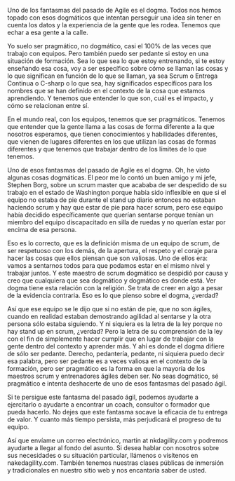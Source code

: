 Uno de los fantasmas del pasado de Agile es el dogma. Todos nos hemos topado con esos dogmáticos que intentan perseguir una idea sin tener en cuenta los datos y la experiencia de la gente que les rodea. Tenemos que echar a esa gente a la calle.

Yo suelo ser pragmático, no dogmático, casi el 100% de las veces que trabajo con equipos. Pero también puedo ser pedante si estoy en una situación de formación. Sea lo que sea lo que estoy entrenando, si te estoy enseñando esa cosa, voy a ser específico sobre cómo se llaman las cosas y lo que significan en función de lo que se llaman, ya sea Scrum o Entrega Continua o C-sharp o lo que sea, hay significados específicos para los nombres que se han definido en el contexto de la cosa que estamos aprendiendo. Y tenemos que entender lo que son, cuál es el impacto, y cómo se relacionan entre sí.

En el mundo real, con los equipos, tenemos que ser pragmáticos. Tenemos que entender que la gente llama a las cosas de forma diferente a la que nosotros esperamos, que tienen conocimientos y habilidades diferentes, que vienen de lugares diferentes en los que utilizan las cosas de formas diferentes y que tenemos que trabajar dentro de los límites de lo que tenemos.

Uno de esos fantasmas del pasado de Agile es el dogma. Oh, he visto algunas cosas dogmáticas. El peor me lo contó un buen amigo y mi jefe, Stephen Borg, sobre un scrum master que acababa de ser despedido de su trabajo en el estado de Washington porque había sido inflexible en que si el equipo no estaba de pie durante el stand up diario entonces no estaban haciendo scrum y hay que estar de pie para hacer scrum, pero ese equipo había decidido específicamente que querían sentarse porque tenían un miembro del equipo discapacitado en silla de ruedas y no querían estar por encima de esa persona.

Eso es lo correcto, que es la definición misma de un equipo de scrum, de ser respetuoso con los demás, de la apertura, el respeto y el coraje para hacer las cosas que ellos piensan que son valiosas. Uno de ellos era: vamos a sentarnos todos para que podamos estar en el mismo nivel y trabajar juntos. Y este maestro de scrum dogmático se despidió por causa y creo que cualquiera que sea dogmático y dogmático es donde está. Ver dogma tiene esta relación con la religión. Se trata de creer en algo a pesar de la evidencia contraria. Eso es lo que pienso sobre el dogma, ¿verdad?

Así que ese equipo se le dijo que si no están de pie, que no son ágiles, cuando en realidad estaban demostrando agilidad al sentarse y la otra persona sólo estaba siguiendo. Y ni siquiera es la letra de la ley porque no hay stand up en scrum, ¿verdad? Pero la letra de su comprensión de la ley con el fin de simplemente hacer cumplir que en lugar de trabajar con la gente dentro del contexto y aprender más. Y ahí es donde el dogma difiere de sólo ser pedante. Derecho, pedantería, pedante, ni siquiera puedo decir esa palabra, pero ser pedante es a veces valiosa en el contexto de la formación, pero ser pragmático es la forma en que la mayoría de los maestros scrum y entrenadores ágiles deben ser. No seas dogmático, sé pragmático e intenta deshacerte de uno de esos fantasmas del pasado ágil.

Si te persigue este fantasma del pasado ágil, podemos ayudarte a ejercitarlo o ayudarte a encontrar un coach, consultor o formador que pueda hacerlo. No dejes que este fantasma socave la eficacia de tu entrega de valor. Y cuanto más tiempo persista, más perjudicará el progreso de tu equipo.

Así que envíame un correo electrónico, martin at nkdagility.com y podremos ayudarte a llegar al fondo del asunto. Si desea hablar con nosotros sobre sus necesidades o su situación particular, llámenos o visítenos en nakedagility.com. También tenemos nuestras clases públicas de inmersión y tradicionales en nuestro sitio web y nos encantaría saber de usted.
